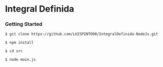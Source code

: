 # Integral Definida
### Getting Started
```
$ git clone https://github.com/LUISPINTO90/IntegralDefinida-NodeJs.git

$ npm install

$ cd src

$ node main.js
```

